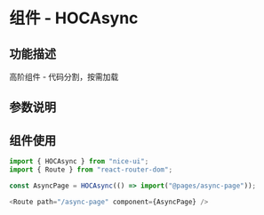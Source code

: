 # 组件 - HOCAsync

## 功能描述

高阶组件 - 代码分割，按需加载

## 参数说明


## 组件使用

```javascript
import { HOCAsync } from "nice-ui";
import { Route } from "react-router-dom";

const AsyncPage = HOCAsync(() => import("@pages/async-page"));

<Route path="/async-page" component={AsyncPage} />
```